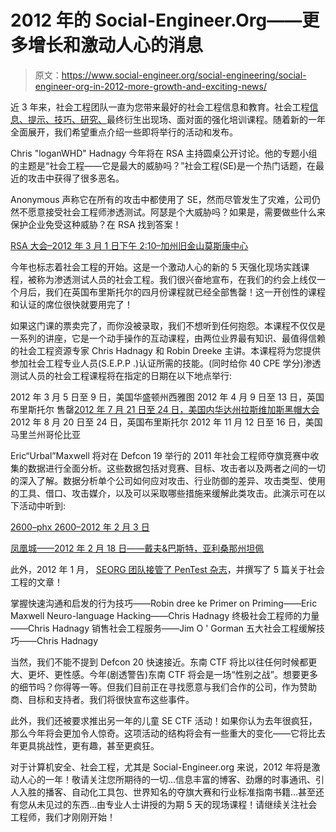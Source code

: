 # 2012 年的 Social-Engineer.Org——更多增长和激动人心的消息

> 原文：<https://www.social-engineer.org/social-engineering/social-engineer-org-in-2012-more-growth-and-exciting-news/>

近 3 年来，社会工程团队一直为您带来最好的社会工程信息和教育。社会工程[信息、提示、技巧、研究、](https://www.social-engineer.org/se-newsletter/ "SEORG Newsletter ")最终衍生出现场、面对面的强化培训课程。随着新的一年全面展开，我们希望重点介绍一些即将举行的活动和发布。

Chris "loganWHD" Hadnagy 今年将在 RSA 主持圆桌公开讨论。他的专题小组的主题是“社会工程——它是最大的威胁吗？”社会工程(SE)是一个热门话题，在最近的攻击中获得了很多恶名。

Anonymous 声称它在所有的攻击中都使用了 SE，然而尽管发生了灾难，公司仍然不愿意接受社会工程师渗透测试。阿瑟是个大威胁吗？如果是，需要做些什么来保护企业免受这种威胁？在 RSA 找到答案！

[RSA 大会–2012 年 3 月 1 日下午 2:10–加州旧金山莫斯康中心](https://ae.rsaconference.com/US12/scheduler/speakers.do?letter=H&sort=fullNameReversed "RSA Hadnagy Speeches")

今年也标志着社会工程的开始。这是一个激动人心的新的 5 天强化现场实践课程，被称为渗透测试人员的社会工程。我们很兴奋地宣布，在我们的约会上线仅一个月后，我们在英国布里斯托尔的四月份课程就已经全部售罄！这一开创性的课程和认证的席位很快就要用完了！

如果这门课的票卖完了，而你没被录取，我们不想听到任何抱怨。本课程不仅仅是一系列的讲座，它是一个动手操作的互动课程，由两位业界最有知识、最值得信赖的社会工程资源专家 Chris Hadnagy 和 Robin Dreeke 主讲。本课程将为您提供参加社会工程专业人员(S.E.P.P .)认证所需的技能。(同时给你 40 CPE 学分)渗透测试人员的社会工程课程将在指定的日期在以下地点举行:

2012 年 3 月 5 日至 9 日，美国华盛顿州西雅图
2012 年 4 月 9 日至 13 日，英国布里斯托尔
售罄[2012 年 7 月 21 日至 24 日，美国内华达州拉斯维加斯黑帽大会](https://www.blackhat.com/html/bh-us-12/training/courses/bh-us-12-training_social-engineering.html "Social Engineering for Pentesters Black Hat")2012 年 8 月 20 日至 24 日，英国布里斯托尔
2012 年 11 月 12 日至 16 日，美国马里兰州哥伦比亚

Eric“Urbal”Maxwell 将对在 Defcon 19 举行的 2011 年社会工程师夺旗竞赛中收集的数据进行全面分析。这些数据包括对竞赛、目标、攻击者以及两者之间的一切的深入了解。数据分析单个公司如何应对攻击、行业防御的差异、攻击类型、使用的工具、借口、攻击媒介，以及可以采取哪些措施来缓解此类攻击。此演示可在以下活动中听到:

[2600–phx 2600–2012 年 2 月 3 日](https://www.phx2600.org/meeting-info/ "Urbal at 2600")

[凤凰城——2012 年 2 月 18 日——戴夫&巴斯特，亚利桑那州坦佩](http://www.securitybsides.com/w/page/48438585/BSidesPHX "BSIDES")

此外，2012 年 1 月， [SEORG 团队接管了 PenTest 杂志](https://pentestmag.com/social-engineering-pentest-092012/ "Pentest Magazine")，并撰写了 5 篇关于社会工程的文章！

掌握快速沟通和启发的行为技巧——Robin dree ke
Primer on Priming——Eric Maxwell
Neuro-language Hacking——Chris Hadnagy
终极社会工程师的力量——Chris Hadnagy
销售社会工程服务——Jim O ' Gorman
五大社会工程缓解技巧——Chris Hadnagy

当然，我们不能不提到 Defcon 20 快速接近。东南 CTF 将比以往任何时候都更大、更坏、更性感。今年(剧透警告)东南 CTF 将会是一场“性别之战”。想要更多的细节吗？你得等一等。但我们目前正在寻找愿意与我们合作的公司，作为赞助商、目标和支持者。我们将很快宣布这些事件。

此外，我们还被要求推出另一年的儿童 SE CTF 活动！如果你认为去年很疯狂，那么今年将会更加令人惊奇。这项活动的结构将会有一些重大的变化——它将比去年更具挑战性，更有趣，甚至更疯狂。

对于计算机安全、社会工程，尤其是 Social-Engineer.org 来说，2012 年将是激动人心的一年！敬请关注您所期待的一切…信息丰富的博客、劲爆的时事通讯、引人入胜的播客、自动化工具包、世界知名的夺旗大赛和行业标准指南书籍…甚至还有您从未见过的东西…由专业人士讲授的为期 5 天的现场课程！请继续关注社会工程师，我们才刚刚开始！